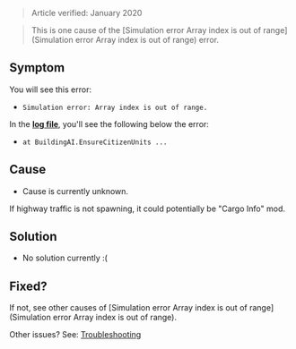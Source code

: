 > Article verified: January 2020

> This is one cause of the [Simulation error Array index is out of range](Simulation error Array index is out of range) error.

## Symptom

You will see this error:

* `Simulation error: Array index is out of range.`

In the [**log file**](Share-your-Cities-Skylines-log-file.), you'll see the following below the error:

* `at BuildingAI.EnsureCitizenUnits ...`

## Cause

* Cause is currently unknown.

If highway traffic is not spawning, it could potentially be "Cargo Info" mod.

## Solution

* No solution currently :(

## Fixed?

If not, see other causes of [Simulation error Array index is out of range](Simulation error Array index is out of range).

Other issues? See: [Troubleshooting](Troubleshooting)